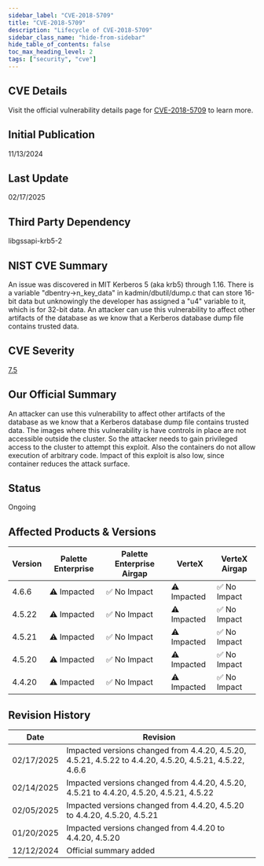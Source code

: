 ```yaml
---
sidebar_label: "CVE-2018-5709"
title: "CVE-2018-5709"
description: "Lifecycle of CVE-2018-5709"
sidebar_class_name: "hide-from-sidebar"
hide_table_of_contents: false
toc_max_heading_level: 2
tags: ["security", "cve"]
---
```


## CVE Details

Visit the official vulnerability details page for [CVE-2018-5709](https://nvd.nist.gov/vuln/detail/cve-2018-5709) to learn more.

## Initial Publication

11/13/2024

## Last Update

02/17/2025

## Third Party Dependency 

libgssapi-krb5-2


## NIST CVE Summary

An issue was discovered in MIT Kerberos 5 (aka krb5) through 1.16. There is a variable "dbentry-\>n_key_data" in kadmin/dbutil/dump.c that can store 16-bit data but unknowingly the developer has assigned a "u4" variable to it, which is for 32-bit data. An attacker can use this vulnerability to affect other artifacts of the database as we know that a Kerberos database dump file contains trusted data.

## CVE Severity

[7.5](https://nvd.nist.gov/vuln/detail/cve-2018-5709)

## Our Official Summary

An attacker can use this vulnerability to affect other artifacts of the database as we know that a Kerberos database dump file contains trusted data. The images where this vulnerability is have controls in place are not accessible outside the cluster. So the attacker needs to gain privileged access to the cluster to attempt this exploit. Also the 
containers do not allow execution of arbitrary code. Impact of this exploit is also low, since container reduces the attack surface. 

## Status

Ongoing

## Affected Products & Versions

| Version | Palette Enterprise | Palette Enterprise Airgap | VerteX | VerteX Airgap |
| - | -------- | -------- | -------- | -------- |
| 4.6.6 | ⚠️ Impacted | ✅ No Impact | ⚠️ Impacted | ✅ No Impact |
| 4.5.22 | ⚠️ Impacted | ✅ No Impact | ⚠️ Impacted | ✅ No Impact |
| 4.5.21 | ⚠️ Impacted | ✅ No Impact | ⚠️ Impacted | ✅ No Impact |
| 4.5.20 | ⚠️ Impacted | ✅ No Impact | ⚠️ Impacted | ✅ No Impact |
| 4.4.20 | ⚠️ Impacted | ✅ No Impact | ⚠️ Impacted | ✅ No Impact |


## Revision History

| Date | Revision |
| --- | --- |
| 02/17/2025 | Impacted versions changed from 4.4.20, 4.5.20, 4.5.21, 4.5.22 to 4.4.20, 4.5.20, 4.5.21, 4.5.22, 4.6.6 |
| 02/14/2025 | Impacted versions changed from 4.4.20, 4.5.20, 4.5.21 to 4.4.20, 4.5.20, 4.5.21, 4.5.22 |
| 02/05/2025 | Impacted versions changed from 4.4.20, 4.5.20 to 4.4.20, 4.5.20, 4.5.21 |
| 01/20/2025 | Impacted versions changed from 4.4.20 to 4.4.20, 4.5.20 |
| 12/12/2024 | Official summary added |
